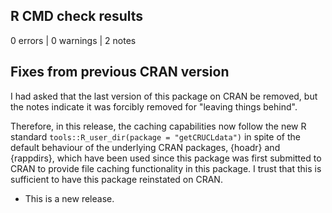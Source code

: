 ## R CMD check results

0 errors | 0 warnings | 2 notes

## Fixes from previous CRAN version

I had asked that the last version of this package on CRAN be removed, but the
notes indicate it was forcibly removed for "leaving things behind".

Therefore, in this release, the caching capabilities now follow the new R
standard `tools::R_user_dir(package = "getCRUCLdata")` in spite of the default
behaviour of the underlying CRAN packages, {hoadr} and {rappdirs}, which have
been used since this package was first submitted to CRAN to provide file
caching functionality in this package. I trust that this is sufficient to have
this package reinstated on CRAN.

- This is a new release.
